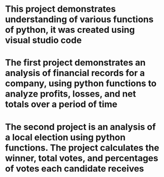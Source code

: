 # This project demonstrates understanding of various functions of python, it was created using visual studio code
# The first project demonstrates an analysis of financial records for a company, using python functions to analyze profits, losses, and net totals over a period of time
# The second project is an analysis of a local election using python functions. The project calculates the winner, total votes, and percentages of votes each candidate receives
